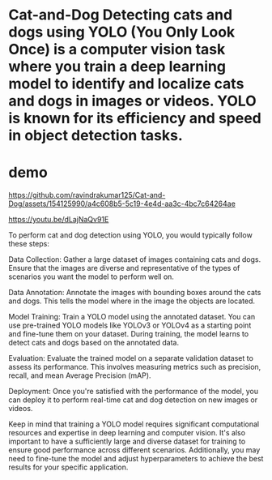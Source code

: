 # Cat-and-Dog Detecting cats and dogs using YOLO (You Only Look Once) is a computer vision task where you train a deep learning model to identify and localize cats and dogs in images or videos. YOLO is known for its efficiency and speed in object detection tasks.

# demo



https://github.com/ravindrakumar125/Cat-and-Dog/assets/154125990/a4c608b5-5c19-4e4d-aa3c-4bc7c64264ae

https://youtu.be/dLajNaQv91E




To perform cat and dog detection using YOLO, you would typically follow these steps:

Data Collection: Gather a large dataset of images containing cats and dogs. Ensure that the images are diverse and representative of the types of scenarios you want the model to perform well on.

Data Annotation: Annotate the images with bounding boxes around the cats and dogs. This tells the model where in the image the objects are located.

Model Training: Train a YOLO model using the annotated dataset. You can use pre-trained YOLO models like YOLOv3 or YOLOv4 as a starting point and fine-tune them on your dataset. During training, the model learns to detect cats and dogs based on the annotated data.

Evaluation: Evaluate the trained model on a separate validation dataset to assess its performance. This involves measuring metrics such as precision, recall, and mean Average Precision (mAP).

Deployment: Once you're satisfied with the performance of the model, you can deploy it to perform real-time cat and dog detection on new images or videos.

Keep in mind that training a YOLO model requires significant computational resources and expertise in deep learning and computer vision. It's also important to have a sufficiently large and diverse dataset for training to ensure good performance across different scenarios. Additionally, you may need to fine-tune the model and adjust hyperparameters to achieve the best results for your specific application.

